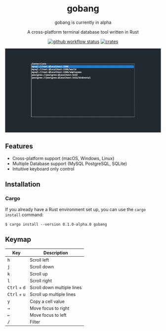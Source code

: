 <div align="center">

# gobang

gobang is currently in alpha

A cross-platform terminal database tool written in Rust

[![github workflow status](https://img.shields.io/github/workflow/status/TaKO8Ki/gobang/CI/main)](https://github.com/TaKO8Ki/gobang/actions) [![crates](https://img.shields.io/crates/v/gobang.svg?logo=rust)](https://crates.io/crates/gobang)

![gobang](./resources/gobang.gif)

</div>

## Features

- Cross-platform support (macOS, Windows, Linux)
- Multiple Database support (MySQL PostgreSQL, SQLite)
- Intuitive keyboard only control

## Installation

### Cargo

If you already have a Rust environment set up, you can use the `cargo install` command:

```
$ cargo install --version 0.1.0-alpha.0 gobang
```
## Keymap

| Key | Description |
| ---- | ---- |
| <kbd>h</kbd> | Scroll left |
| <kbd>j</kbd> | Scroll down |
| <kbd>k</kbd> | Scroll up |
| <kbd>l</kbd> | Scroll right |
| <kbd>Ctrl</kbd> + <kbd>d</kbd> | Scroll down multiple lines |
| <kbd>Ctrl</kbd> + <kbd>u</kbd> | Scroll up multiple lines |
| <kbd>y</kbd> | Copy a cell value |
| <kbd>→</kbd> | Move focus to right |
| <kbd>←</kbd> | Move focus to left |
| <kbd>/</kbd> | Filter |
